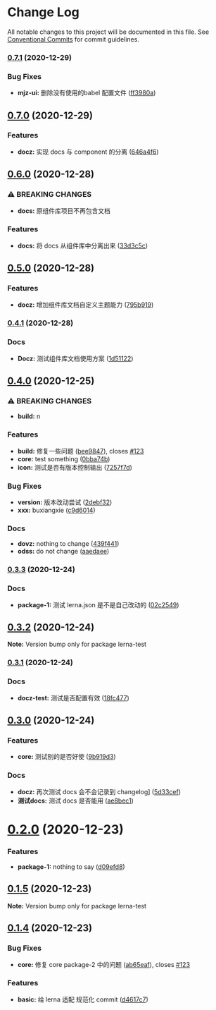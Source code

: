 # Change Log

All notable changes to this project will be documented in this file.
See [Conventional Commits](https://conventionalcommits.org) for commit guidelines.

### [0.7.1](https://github.com/mjzhang1993/lerna-test/compare/v0.7.0...v0.7.1) (2020-12-29)


### Bug Fixes

* **mjz-ui:** 删除没有使用的babel 配置文件 ([ff3980a](https://github.com/mjzhang1993/lerna-test/commit/ff3980a149df7b8a3b3a18df906d976b76d448dc))



## [0.7.0](https://github.com/mjzhang1993/lerna-test/compare/v0.6.0...v0.7.0) (2020-12-29)


### Features

* **docz:** 实现 docs 与 component 的分离 ([646a4f6](https://github.com/mjzhang1993/lerna-test/commit/646a4f60a47d3f9ecc2408bac60c832b0856e864))



## [0.6.0](https://github.com/mjzhang1993/lerna-test/compare/v0.5.0...v0.6.0) (2020-12-28)


### ⚠ BREAKING CHANGES

* **docs:** 原组件库项目不再包含文档

### Features

* **docs:** 将 docs 从组件库中分离出来 ([33d3c5c](https://github.com/mjzhang1993/lerna-test/commit/33d3c5c486f9e6b757bdfbaec4244d75751ec5d6))



## [0.5.0](https://github.com/mjzhang1993/lerna-test/compare/v0.4.1...v0.5.0) (2020-12-28)


### Features

* **docz:** 增加组件库文档自定义主题能力 ([795b919](https://github.com/mjzhang1993/lerna-test/commit/795b9191420f81a9a8ba9493917050ea1e19e50c))



### [0.4.1](https://github.com/mjzhang1993/lerna-test/compare/v0.4.0...v0.4.1) (2020-12-28)


### Docs

* **Docz:** 测试组件库文档使用方案 ([1d51122](https://github.com/mjzhang1993/lerna-test/commit/1d51122de98f69068ffd64a9005552d0f1272543))



## [0.4.0](https://github.com/mjzhang1993/lerna-test/compare/v0.3.3...v0.4.0) (2020-12-25)


### ⚠ BREAKING CHANGES

* **build:** n

### Features

* **build:** 修复一些问题 ([bee9847](https://github.com/mjzhang1993/lerna-test/commit/bee98478c33a860f251df968d1bf768ab5e04741)), closes [#123](https://github.com/mjzhang1993/lerna-test/issues/123)
* **core:** test something ([0bba74b](https://github.com/mjzhang1993/lerna-test/commit/0bba74b43a8a8f9934450ab88cb25ddc28a32adb))
* **icon:** 测试是否有版本控制输出 ([7257f7d](https://github.com/mjzhang1993/lerna-test/commit/7257f7d6e1195a68c8690e6c695de0248c946ace))


### Bug Fixes

* **version:** 版本改动尝试 ([2debf32](https://github.com/mjzhang1993/lerna-test/commit/2debf32117984b3b73b5db2ada848811e1a8bf82))
* **xxx:** buxiangxie ([c9d6014](https://github.com/mjzhang1993/lerna-test/commit/c9d6014c98f4c0ae19d6381f887c610cb978c718))


### Docs

* **dovz:** nothing to change ([439f441](https://github.com/mjzhang1993/lerna-test/commit/439f441546690977f919323ea8b8c0953f22df02))
* **odss:** do not change ([aaedaee](https://github.com/mjzhang1993/lerna-test/commit/aaedaee22d73b849734214454bc636be87dd494e))



### [0.3.3](https://github.com/mjzhang1993/lerna-test/compare/v0.3.2...v0.3.3) (2020-12-24)


### Docs

* **package-1:** 测试 lerna.json 是不是自己改动的 ([02c2549](https://github.com/mjzhang1993/lerna-test/commit/02c25496aba43dd678c132679c34f13a6b8d80bf))



## [0.3.2](https://github.com/mjzhang1993/lerna-test/compare/v0.3.1...v0.3.2) (2020-12-24)

**Note:** Version bump only for package lerna-test





### [0.3.1](https://github.com/mjzhang1993/lerna-test/compare/v0.3.0...v0.3.1) (2020-12-24)


### Docs

* **docz-test:** 测试是否配置有效 ([18fc477](https://github.com/mjzhang1993/lerna-test/commit/18fc477a099f089120d14c3495381e6f72f06cf8))



## [0.3.0](https://github.com/mjzhang1993/lerna-test/compare/v0.2.0...v0.3.0) (2020-12-24)


### Features

* **core:** 测试别的是否好使 ([9b919d3](https://github.com/mjzhang1993/lerna-test/commit/9b919d33af59bde674af0ddb3414e217227363f4))


### Docs

* **docz:** 再次测试 docs 会不会记录到 changelog] ([5d33cef](https://github.com/mjzhang1993/lerna-test/commit/5d33cefc89377383c0bf5bb5bd3143999ff009d8))
* **测试docs:** 测试 docs 是否能用 ([ae8bec1](https://github.com/mjzhang1993/lerna-test/commit/ae8bec1cb60cfdd634191b407247a09ba9d0ab55))



# [0.2.0](https://github.com/mjzhang1993/lerna-test/compare/v0.1.5...v0.2.0) (2020-12-23)


### Features

* **package-1:** nothing to say ([d09efd8](https://github.com/mjzhang1993/lerna-test/commit/d09efd8ef37b8e784fcb3b327e76c21974a53639))





## [0.1.5](https://github.com/mjzhang1993/lerna-test/compare/v0.1.4...v0.1.5) (2020-12-23)

**Note:** Version bump only for package lerna-test





## [0.1.4](https://github.com/mjzhang1993/lerna-test/compare/v1.0.6...v0.1.4) (2020-12-23)


### Bug Fixes

* **core:** 修复 core package-2 中的问题 ([ab65eaf](https://github.com/mjzhang1993/lerna-test/commit/ab65eaf6c76008e01756266a8c64cac2d845cd15)), closes [#123](https://github.com/mjzhang1993/lerna-test/issues/123)


### Features

* **basic:** 给 lerna 适配 规范化 commit ([d4617c7](https://github.com/mjzhang1993/lerna-test/commit/d4617c7f59355317f0ec1f4a8ac67453778ae443))
